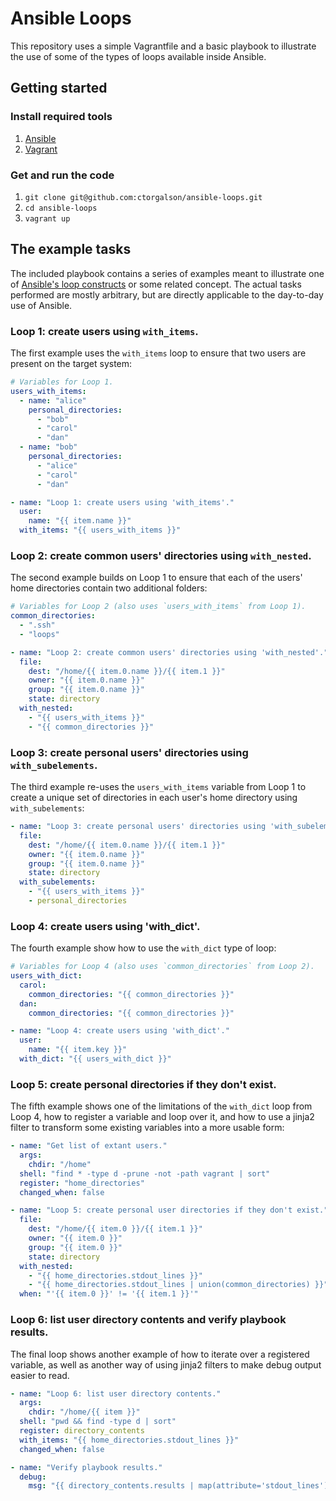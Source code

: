 # Ansible Loops

This repository uses a simple Vagrantfile and a basic playbook to
illustrate the use of some of the types of loops available inside Ansible.

## Getting started

### Install required tools

1. [Ansible](http://docs.ansible.com/ansible/intro_installation.html)
2. [Vagrant](https://www.vagrantup.com/downloads.html)

### Get and run the code

1. `git clone git@github.com:ctorgalson/ansible-loops.git`
2. `cd ansible-loops`
3. `vagrant up`

## The example tasks

The included playbook contains a series of examples meant to illustrate
one of [Ansible's loop constructs](http://docs.ansible.com/ansible/playbooks_loops.html)
or some related concept. The actual tasks performed are mostly arbitrary, but
are directly applicable to the day-to-day use of Ansible.

### Loop 1: create users using `with_items`.

The first example uses the `with_items` loop to ensure that two users are
present on the target system:

```yaml
# Variables for Loop 1.
users_with_items:
  - name: "alice"
    personal_directories:
      - "bob"
      - "carol"
      - "dan"
  - name: "bob"
    personal_directories:
      - "alice"
      - "carol"
      - "dan"
```

```yaml
- name: "Loop 1: create users using 'with_items'."
  user:
    name: "{{ item.name }}"
  with_items: "{{ users_with_items }}"
```

### Loop 2: create common users' directories using `with_nested`.

The second example builds on Loop 1 to ensure that each of the users' home
directories contain two additional folders:

```yaml
# Variables for Loop 2 (also uses `users_with_items` from Loop 1).
common_directories:
  - ".ssh"
  - "loops"
```

```yaml
- name: "Loop 2: create common users' directories using 'with_nested'."
  file:
    dest: "/home/{{ item.0.name }}/{{ item.1 }}"
    owner: "{{ item.0.name }}"
    group: "{{ item.0.name }}"
    state: directory
  with_nested:
    - "{{ users_with_items }}"
    - "{{ common_directories }}"
```

### Loop 3: create personal users' directories using `with_subelements`.

The third example re-uses the `users_with_items` variable from Loop 1 to
create a unique set of directories in each user's home directory using
`with_subelements`:

```yaml
- name: "Loop 3: create personal users' directories using 'with_subelements'."
  file:
    dest: "/home/{{ item.0.name }}/{{ item.1 }}"
    owner: "{{ item.0.name }}"
    group: "{{ item.0.name }}"
    state: directory
  with_subelements:
    - "{{ users_with_items }}"
    - personal_directories
```

### Loop 4: create users using 'with_dict'.

The fourth example show how to use the `with_dict` type of loop:

```yaml
# Variables for Loop 4 (also uses `common_directories` from Loop 2).
users_with_dict:
  carol:
    common_directories: "{{ common_directories }}"
  dan:
    common_directories: "{{ common_directories }}"
```

```yaml
- name: "Loop 4: create users using 'with_dict'."
  user:
    name: "{{ item.key }}"
  with_dict: "{{ users_with_dict }}"
```

### Loop 5: create personal directories if they don't exist.

The fifth example shows one of the limitations of the `with_dict` loop
from Loop 4, how to register a variable and loop over it, and how to use
a jinja2 filter to transform some existing variables into a more usable
form:

```yaml
- name: "Get list of extant users."
  args:
    chdir: "/home"
  shell: "find * -type d -prune -not -path vagrant | sort"
  register: "home_directories"
  changed_when: false

- name: "Loop 5: create personal user directories if they don't exist."
  file:
    dest: "/home/{{ item.0 }}/{{ item.1 }}"
    owner: "{{ item.0 }}"
    group: "{{ item.0 }}"
    state: directory
  with_nested:
    - "{{ home_directories.stdout_lines }}"
    - "{{ home_directories.stdout_lines | union(common_directories) }}"
  when: "'{{ item.0 }}' != '{{ item.1 }}'"
```

### Loop 6: list user directory contents and verify playbook results.

The final loop shows another example of how to iterate over a registered
variable, as well as another way of using jinja2 filters to make debug
output easier to read.

```yaml
- name: "Loop 6: list user directory contents."
  args:
    chdir: "/home/{{ item }}"
  shell: "pwd && find -type d | sort"
  register: directory_contents
  with_items: "{{ home_directories.stdout_lines }}"
  changed_when: false

- name: "Verify playbook results."
  debug:
    msg: "{{ directory_contents.results | map(attribute='stdout_lines') | list }}"
```
